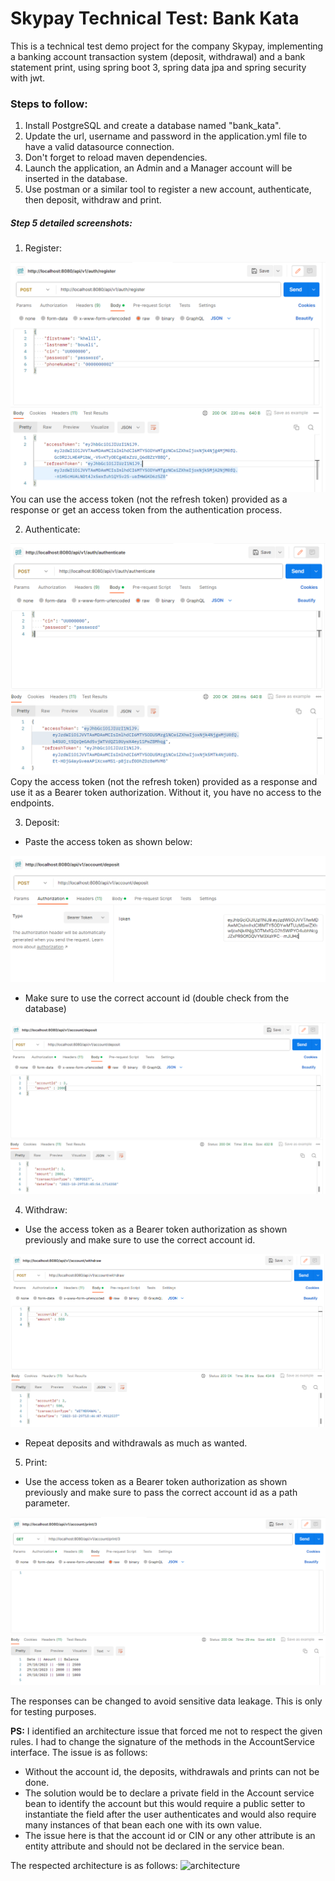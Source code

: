 # Skypay Technical Test: Bank Kata

This is a technical test demo project for the company Skypay, implementing a banking account transaction system (deposit, withdrawal) and a bank statement print, using spring boot 3, spring data jpa and spring security with jwt.

### Steps to follow:

1. Install PostgreSQL and create a database named "bank_kata".
2. Update the url, username and password in the application.yml file to have a valid datasource connection.
3. Don't forget to reload maven dependencies.
4. Launch the application, an Admin and a Manager account will be inserted in the database.
5. Use postman or a similar tool to register a new account, authenticate, then deposit, withdraw and print.

##### Step 5 detailed screenshots:
1. Register:

![Register](screenshots/register.PNG)
You can use the access token (not the refresh token) provided as a response or get an access token from the authentication process.

2. Authenticate:

![Authenticate](screenshots/authenticate.PNG)
Copy the access token (not the refresh token) provided as a response and use it as a Bearer token authorization. Without it, you have no access to the endpoints.

3. Deposit:

- Paste the access token as shown below:

![Token](screenshots/token.PNG)

- Make sure to use the correct account id (double check from the database)

![Deposit](screenshots/deposit.PNG)

4. Withdraw:

- Use the access token as a Bearer token authorization as shown previously and make sure to use the correct account id.

![Withdraw](screenshots/withdraw.PNG)
- Repeat deposits and withdrawals as much as wanted.

5. Print:
- Use the access token as a Bearer token authorization as shown previously and make sure to pass the correct account id as a path parameter.

![Print](screenshots/print.PNG)

The responses can be changed to avoid sensitive data leakage. This is only for
testing purposes.

**PS:** I identified an architecture issue that forced me not to respect the given rules.
I had to change the signature of the methods in the AccountService interface.
The issue is as follows:
- Without the account id, the deposits, withdrawals and prints can not be done.
- The solution would be to declare a private field in the Account service bean
to identify the account but this would require a public setter to instantiate the field
after the user authenticates and would also require many instances of that bean each one
with its own value.
- The issue here is that the account id or CIN or any other attribute
is an entity attribute and should not be declared in the service bean.

The respected architecture is as follows:
![architecture](https://1.bp.blogspot.com/-rETQcIDxSk8/XYRNiAc886I/AAAAAAAAA-I/EQv8YL_7BmAlHe29teIvZKsjO7PdAzGowCLcBGAsYHQ/s1600/layers.png)